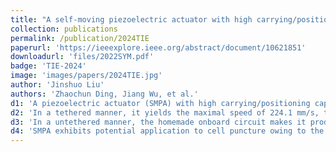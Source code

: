 ```yaml
---
title: "A self-moving piezoelectric actuator with high carrying/positioning capability via bending-resonant-vibration-induced stick-slip motion"
collection: publications
permalink: /publication/2024TIE
paperurl: 'https://ieeexplore.ieee.org/abstract/document/10621851'
downloadurl: 'files/2022SYM.pdf'
badge: 'TIE-2024'
image: 'images/papers/2024TIE.jpg'
author: 'Jinshuo Liu'
authors: 'Zhaochun Ding, Jiang Wu, et al.'
d1: 'A piezoelectric actuator (SMPA) with high carrying/positioning capability is developed, which is driven by integration of resonant vibration and stick-slip principle'
d2: 'In a tethered manner, it yields the maximal speed of 224.1 mm/s, the maximal payload of 1130 g (equal to 29.3 times of its weight), and the maximal towing force of 1.24 N (corresponding to the towing force density of 32.2 N/kg)'
d3: 'In a untethered manner, the homemade onboard circuit makes it produce minimal step displacement of 12.2 nm and stroke of 9.16 m'
d4: 'SMPA exhibits potential application to cell puncture owing to the two-DOF untethered movement'
---
```




